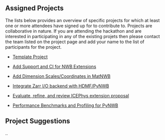 ## Assigned Projects

The lists below provides an overview of specific projects for which at least one or more attendees have signed up for to contribute to. Projects are collaborative in nature. If you are attending the hackathon and are interested in participating in any of the existing projets then please contact the team listed on the project page and add your name to the list of participants for the project.

* [Template Project](projects/template)

* [Add Support and CI for NWB Extensions](projects/ExtensionsCI)
* [Add Dimension Scales/Coordinates in MatNWB](projects/DimScalesMatlab)
* [Integrate Zarr I/O backend with HDMF/PyNWB](projects/zarrio)
* [Evaluate, refine, and review ICEPhys extension proposal](projects/icephys_extension)
* [Performance Benchmarks and Profiling for PyNWB](projects/benchmark_profile)

## Project Suggestions

..
